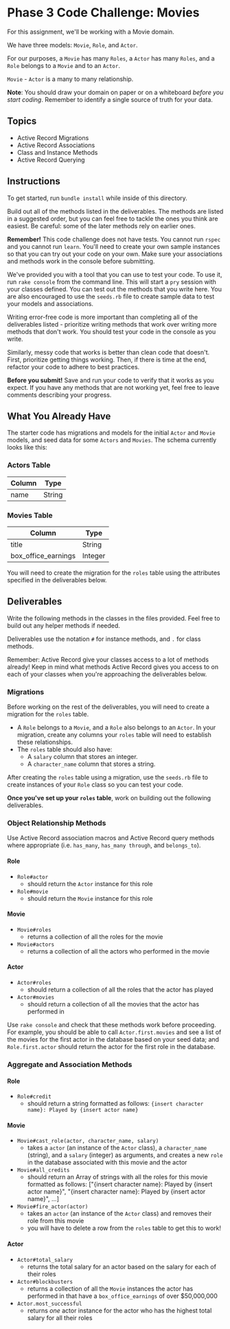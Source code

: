 # Phase 3 Code Challenge: Movies

For this assignment, we'll be working with a Movie domain.

We have three models: `Movie`, `Role`, and `Actor`.

For our purposes, a `Movie` has many `Roles`, a `Actor` has many `Roles`, and a
`Role` belongs to a `Movie` and to an `Actor`.

`Movie` - `Actor` is a many to many relationship.

**Note**: You should draw your domain on paper or on a whiteboard _before you
start coding_. Remember to identify a single source of truth for your data.

## Topics

- Active Record Migrations
- Active Record Associations
- Class and Instance Methods
- Active Record Querying

## Instructions

To get started, run `bundle install` while inside of this directory.

Build out all of the methods listed in the deliverables. The methods are listed
in a suggested order, but you can feel free to tackle the ones you think are
easiest. Be careful: some of the later methods rely on earlier ones.

**Remember!** This code challenge does not have tests. You cannot run `rspec`
and you cannot run `learn`. You'll need to create your own sample instances so
that you can try out your code on your own. Make sure your associations and
methods work in the console before submitting.

We've provided you with a tool that you can use to test your code. To use it,
run `rake console` from the command line. This will start a `pry` session with
your classes defined. You can test out the methods that you write here. You are
also encouraged to use the `seeds.rb` file to create sample data to test your
models and associations.

Writing error-free code is more important than completing all of the
deliverables listed - prioritize writing methods that work over writing more
methods that don't work. You should test your code in the console as you write.

Similarly, messy code that works is better than clean code that doesn't. First,
prioritize getting things working. Then, if there is time at the end, refactor
your code to adhere to best practices.

**Before you submit!** Save and run your code to verify that it works as you
expect. If you have any methods that are not working yet, feel free to leave
comments describing your progress.

## What You Already Have

The starter code has migrations and models for the initial `Actor` and `Movie`
models, and seed data for some `Actors` and `Movies`. The schema currently looks
like this:

### Actors Table

| Column | Type   |
| ------ | ------ |
| name   | String |

### Movies Table

| Column              | Type    |
| ------------------- | ------- |
| title               | String  |
| box_office_earnings | Integer |

You will need to create the migration for the `roles` table using the attributes
specified in the deliverables below.

## Deliverables

Write the following methods in the classes in the files provided. Feel free to
build out any helper methods if needed.

Deliverables use the notation `#` for instance methods, and `.` for class
methods.

Remember: Active Record give your classes access to a lot of methods already!
Keep in mind what methods Active Record gives you access to on each of your
classes when you're approaching the deliverables below.

### Migrations

Before working on the rest of the deliverables, you will need to create a
migration for the `roles` table.

- A `Role` belongs to a `Movie`, and a `Role` also belongs to an `Actor`. In
  your migration, create any columns your `roles` table will need to establish
  these relationships.
- The `roles` table should also have:
  - A `salary` column that stores an integer.
  - A `character_name` column that stores a string.

After creating the `roles` table using a migration, use the `seeds.rb` file to
create instances of your `Role` class so you can test your code.

**Once you've set up your `roles` table**, work on building out the following
deliverables.

### Object Relationship Methods

Use Active Record association macros and Active Record query methods where
appropriate (i.e. `has_many`, `has_many through`, and `belongs_to`).

#### Role

- `Role#actor`
  - should return the `Actor` instance for this role
- `Role#movie`
  - should return the `Movie` instance for this role

#### Movie

- `Movie#roles`
  - returns a collection of all the roles for the movie
- `Movie#actors`
  - returns a collection of all the actors who performed in the movie

#### Actor

- `Actor#roles`
  - should return a collection of all the roles that the actor has played
- `Actor#movies`
  - should return a collection of all the movies that the actor has performed in

Use `rake console` and check that these methods work before proceeding. For
example, you should be able to call `Actor.first.movies` and see a list of the
movies for the first actor in the database based on your seed data; and
`Role.first.actor` should return the actor for the first role in the database.

### Aggregate and Association Methods

#### Role

- `Role#credit`
  - should return a string formatted as follows:
    `{insert character name}: Played by {insert actor name}`

#### Movie

- `Movie#cast_role(actor, character_name, salary)`
  - takes a `actor` (an instance of the `Actor` class), a `character_name`
    (string), and a `salary` (integer) as arguments, and creates a new `role` in
    the database associated with this movie and the actor
- `Movie#all_credits`
  - should return an Array of strings with all the roles for this movie
    formatted as follows:
    ["{insert character name}: Played by {insert actor name}", "{insert character name}: Played by {insert actor name}", ...]
- `Movie#fire_actor(actor)`
  - takes an `actor` (an instance of the `Actor` class) and removes their role from this movie
  - you will have to delete a row from the `roles` table to get this to work!

#### Actor

- `Actor#total_salary`
  - returns the total salary for an actor based on the salary for each of their
    roles
- `Actor#blockbusters`
  - returns a collection of all the `Movie` instances the actor has performed in
    that have a `box_office_earnings` of over $50,000,000
- `Actor.most_successful`
  - returns _one_ actor instance for the actor who has the highest total salary
    for all their roles
